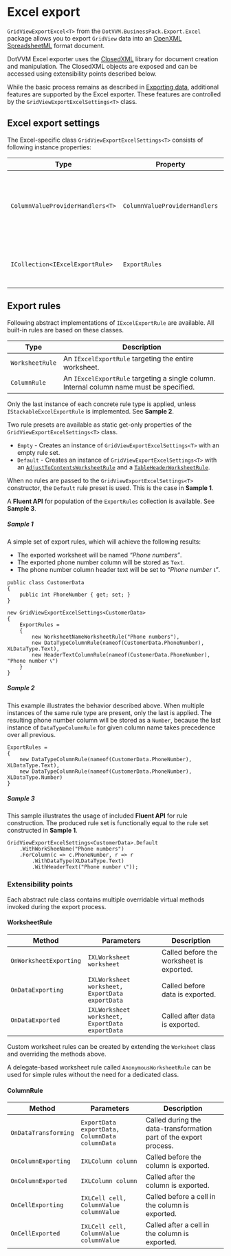 ﻿# Excel export
`GridViewExportExcel<T>` from the `DotVVM.BusinessPack.Export.Excel` package allows you to export `GridView` data into an [OpenXML SpreadsheetML](TODO) format document.

DotVVM Excel exporter uses the [ClosedXML](https://github.com/ClosedXML/ClosedXML) library for document creation and manipulation. The ClosedXML objects are exposed and can be accessed using extensibility points described below.

While the basic process remains as described in [Exporting data](TODO), additional features are supported by the Excel exporter.
These features are controlled by the `GridViewExportExcelSettings<T>` class.

## Excel export settings
The Excel-specific class `GridViewExportExcelSettings<T>` consists of following instance properties:

|Type|Property|Description|
|---|---|---|
|`ColumnValueProviderHandlers<T>`|`ColumnValueProviderHandlers`|Value providers used to retrieve the data from exported data-context.|
|`ICollection<IExcelExportRule>`|`ExportRules`|Rules applied during the export process.|

## Export rules
Following abstract implementations of `IExcelExportRule` are available. All built-in rules are based on these classes.

|Type|Description|
|---|---|
|`WorksheetRule`|An `IExcelExportRule` targeting the entire worksheet.|
|`ColumnRule`|An `IExcelExportRule` targeting a single column. <br /> Internal column name must be specified. |

Only the last instance of each concrete rule type is applied, unless `IStackableExcelExportRule` is implemented. See **Sample 2**.

Two rule presets are available as static get-only properties of the `GridViewExportExcelSettings<T>` class.
- `Empty` - Creates an instance of `GridViewExportExcelSettings<T>` with an empty rule set.
- `Default` - Creates an instance of `GridViewExportExcelSettings<T>` with an [`AdjustToContentsWorksheetRule`](TODO) and a [`TableHeaderWorksheetRule`](TODO).

When no rules are passed to the `GridViewExportExcelSettings<T>` constructor, the `Default` rule preset is used. This is the case in **Sample 1**.

A **Fluent API** for population of the `ExportRules` collection is available. See **Sample 3**.

##### Sample 1

A simple set of export rules, which will achieve the following results:
- The exported worksheet will be named *“Phone numbers”*.
- The exported phone number column will be stored as `Text`.
- The phone number column header text will be set to *“Phone number 📞”*.

```CSHARP
public class CustomerData
{
    public int PhoneNumber { get; set; }
}
```
```CSHARP
new GridViewExportExcelSettings<CustomerData>
{
    ExportRules =
    {
        new WorksheetNameWorksheetRule("Phone numbers"),
        new DataTypeColumnRule(nameof(CustomerData.PhoneNumber), XLDataType.Text),
        new HeaderTextColumnRule(nameof(CustomerData.PhoneNumber), "Phone number 📞")
    }
}
```

##### Sample 2
This example illustrates the behavior described above. When multiple instances of the same rule type are present, only the last is applied. The resulting phone number column will be stored as a `Number`, because the last instance of `DataTypeColumnRule` for given column name takes precedence over all previous.

```CSHARP
ExportRules =
{
    new DataTypeColumnRule(nameof(CustomerData.PhoneNumber), XLDataType.Text),
    new DataTypeColumnRule(nameof(CustomerData.PhoneNumber), XLDataType.Number)
}
```

##### Sample 3
This sample illustrates the usage of included **Fluent API** for rule construction.
The produced rule set is functionally equal to the rule set constructed in **Sample 1**.

```CSHARP
GridViewExportExcelSettings<CustomerData>.Default
    .WithWorkSheeName("Phone numbers")
    .ForColumn(c => c.PhoneNumber, r => r
        .WithDataType(XLDataType.Text)
        .WithHeaderText("Phone number 📞"));
```
    

### Extensibility points
Each abstract rule class contains multiple overridable virtual methods invoked during the export process.
#### WorksheetRule
|Method|Parameters|Description|
|---|---|---|
|`OnWorksheetExporting`|`IXLWorksheet worksheet`|Called before the worksheet is exported.|
|`OnDataExporting`|`IXLWorksheet worksheet, ExportData exportData`|Called before data is exported.|
|`OnDataExported`|`IXLWorksheet worksheet, ExportData exportData`|Called after data is exported.|

Custom worksheet rules can be created by extending the `Worksheet` class and overriding the methods above.

A delegate-based worksheet rule called `AnonymousWorksheetRule` can be used for simple rules without the need for a dedicated class. 

#### ColumnRule
|Method|Parameters|Description|
|---|---|---|
|`OnDataTransforming`|`ExportData exportData, ColumnData columnData`|Called during the data-transformation part of the export process.|
|`OnColumnExporting`|`IXLColumn column`|Called before the column is exported.|
|`OnColumnExported`|`IXLColumn column`|Called after the column is exported.|
|`OnCellExporting`|`IXLCell cell, ColumnValue columnValue`|Called before a cell in the column is exported.|
|`OnCellExported`|`IXLCell cell, ColumnValue columnValue`|Called after a cell in the column is exported.|

